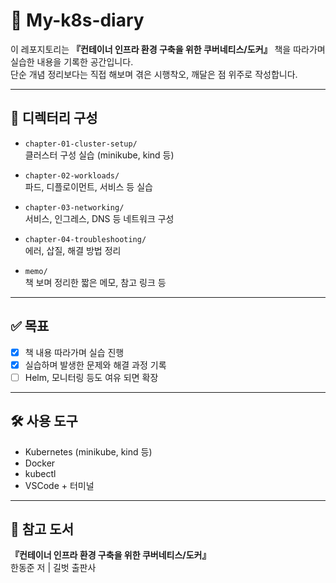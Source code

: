
# 🐳 My-k8s-diary

이 레포지토리는 **『컨테이너 인프라 환경 구축을 위한 쿠버네티스/도커』** 책을 따라가며 실습한 내용을 기록한 공간입니다.  
단순 개념 정리보다는 직접 해보며 겪은 시행착오, 깨달은 점 위주로 작성합니다.

---

## 📁 디렉터리 구성

- `chapter-01-cluster-setup/`  
  클러스터 구성 실습 (minikube, kind 등)

- `chapter-02-workloads/`  
  파드, 디플로이먼트, 서비스 등 실습

- `chapter-03-networking/`  
  서비스, 인그레스, DNS 등 네트워크 구성

- `chapter-04-troubleshooting/`  
  에러, 삽질, 해결 방법 정리

- `memo/`  
  책 보며 정리한 짧은 메모, 참고 링크 등

---

## ✅ 목표

- [x] 책 내용 따라가며 실습 진행  
- [x] 실습하며 발생한 문제와 해결 과정 기록  
- [ ] Helm, 모니터링 등도 여유 되면 확장  

---

## 🛠 사용 도구

- Kubernetes (minikube, kind 등)
- Docker
- kubectl
- VSCode + 터미널

---

## 📎 참고 도서

**『컨테이너 인프라 환경 구축을 위한 쿠버네티스/도커』**  
한동준 저 | 길벗 출판사

